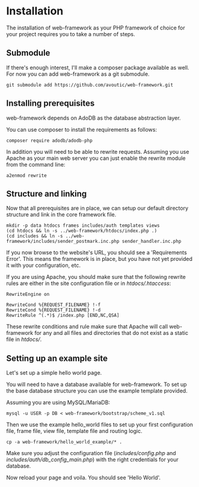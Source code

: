 # Installation

The installation of web-framework as your PHP framework of choice for your project requires you to take a number of steps.

## Submodule

If there's enough interest, I'll make a composer package available as well. For now you can add web-framework as a git submodule.

```
git submodule add https://github.com/avoutic/web-framework.git
```

## Installing prerequisites

web-framework depends on AdoDB as the database abstraction layer.

You can use composer to install the requirements as follows:

```
composer require adodb/adodb-php
```

In addition you will need to be able to rewrite requests. Assuming you use Apache as your main web server you can just enable the rewrite module from the command line:

```
a2enmod rewrite
```

## Structure and linking

Now that all prerequisites are in place, we can setup our default directory structure and link in the core framework file.

```
mkdir -p data htdocs frames includes/auth templates views
(cd htdocs && ln -s ../web-framework/htdocs/index.php .)
(cd includes && ln -s ../web-framework/includes/sender_postmark.inc.php sender_handler.inc.php
```

If you now browse to the website's URL, you should see a 'Requirements Error'. This means the framework is in place, but you have not yet provided it with your configuration, etc.

If you are using Apache, you should make sure that the following rewrite rules are either in the site configuration file or in _htdocs/.htaccess_:

```
RewriteEngine on

RewriteCond %{REQUEST_FILENAME} !-f
RewriteCond %{REQUEST_FILENAME} !-d
RewriteRule ^(.*)$ /index.php [END,NC,QSA]
```

These rewrite conditions and rule make sure that Apache will call web-framework for any and all files and directories that do not exist as a static file in _htdocs/_.

## Setting up an example site

Let's set up a simple hello world page.

You will need to have a database available for web-framework.
To set up the base database structure you can use the example template provided.

Assuming you are using MySQL/MariaDB:

```
mysql -u USER -p DB < web-framework/bootstrap/scheme_v1.sql
```

Then we use the example hello_world files to set up your first configuration file, frame file, view file, template file and routing logic.

```
cp -a web-framework/hello_world_example/* .
```

Make sure you adjust the configuration file (_includes/config.php_ and _includes/auth/db\_config\_main.php_) with the right credentials for your database.

Now reload your page and voila. You should see 'Hello World'.
